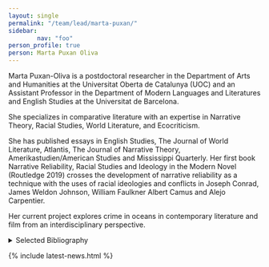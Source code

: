 ```yaml
---
layout: single
permalink: "/team/lead/marta-puxan/"
sidebar:
        nav: "foo"
person_profile: true
person: Marta Puxan Oliva
---
```

Marta Puxan-Oliva is a postdoctoral researcher in the Department of Arts and Humanities at the Universitat Oberta de Catalunya (UOC) and an Assistant Professor in the Department of Modern Languages and Literatures and English Studies at the Universitat de Barcelona.

She specializes in comparative literature with an expertise in Narrative Theory, Racial Studies, World Literature, and Ecocriticism.

She has published essays in English Studies, The Journal of World Literature, Atlantis, The Journal of Narrative Theory, Amerikastudien/American Studies and Mississippi Quarterly. Her first book Narrative Reliability, Racial Studies and Ideology in the Modern Novel (Routledge 2019) crosses the development of narrative reliability as a technique with the uses of racial ideologies and conflicts in Joseph Conrad, James Weldon Johnson, William Faulkner Albert Camus and Alejo Carpentier.

Her current project explores crime in oceans in contemporary literature and film from an interdisciplinary perspective.      

<details><summary>Selected Bibliography</summary>
<ul>
<li>PUXAN-OLIVA, M. (2018). “Colonial Oceanic Environments, Law and Narrative in Herman Melville's 'Benito Cereno' and Juan Benet's 'Sub Rosa'”. <em>English Studies</em>. 99 (4), pp. 426 - 441. ISSN: 0013-838X. DOI. 10.1080/0013838X.2018.1480136.</li>
<li>PUXAN-OLIVA, M. (2018). “On the politics of discordant, estranging and bonding reliability: Contextualist narratology at work”. <em>Frontiers of Narrative Studies</em>. 4 (S1), pp. 190 - 212. ISSN: 2509-4882. DOI. 10.1515/fns-2018-0038.</li>
<li>PUXAN-OLIVA, M., and A. MIRIZIO, eds. (2017). “Rethinking World Literature Studies in Latin American and Spanish Contexts”. <em>Special issue of the Journal of World Literature</em>. 2 (1).</li>
<li>PUXAN-OLIVA, M. (2016). “Shaving the Tale: Barbers and the Narration of Racial Relations in Chesnutt’s ‘The Doll’ and Melville’s Benito Cereno”. <em>Atlantis</em>, 38 (2), pp. 27-44.</li>
<li>PUXAN-OLIVA, M. (2015). “Racial Stereotypes as Narrative Forms: Staging the English Gentleman in Conrad’s Lord Jim”. <em>Journal of Narrative Theory</em>. 45 (3), pp. 333-369.</li>
<li>PUXAN-OLIVA, M. (2013). “A Mysterious Heart: ‘Passing’ and the Narrative Enigma in William Faulkner’s Light in August and Absalom, Absalom!”. <em>Amerikastudien/American Studies</em>. 58 (1), pp. 51-78.</li>
<li>PUXAN, M. (2007). “Narrative Strategies on the Color Line: the Unreliable Narrator Shreve and Racial Ambiguity in Faulkner’s Absalom, Absalom!”. <em>Mississippi Quarterly</em>. 60 (3), pp. 529-559.</li>
</ul>
</details>

{% include latest-news.html %}
